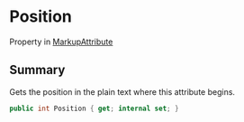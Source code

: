# Position

Property in [MarkupAttribute](yarn.markup.markupattribute.md)

## Summary

Gets the position in the plain text where this attribute begins.

```csharp
public int Position { get; internal set; }
```

